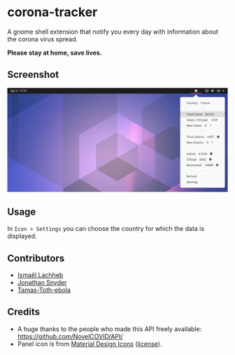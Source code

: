 # corona-tracker

A gnome shell extension that notify you every day with information about the corona virus spread.

**Please stay at home, save lives.**

## Screenshot

![Screenshot](/resources/screenshot.png)

## Usage

In `Icon > Settings` you can choose the country for which the data is displayed. 

## Contributors 

- [Ismaël Lachheb](https://github.com/lachhebo)
- [Jonathan Snyder](https://github.com/jpsnyder)
- [Tamas-Toth-ebola](https://github.com/Tamas-Toth-ebola)


## Credits

- A huge thanks to the people who made this API freely available: https://github.com/NovelCOVID/API/
- Panel icon is from [Material Design Icons](https://materialdesignicons.com/) ([license](https://github.com/google/material-design-icons/blob/master/LICENSE)).
